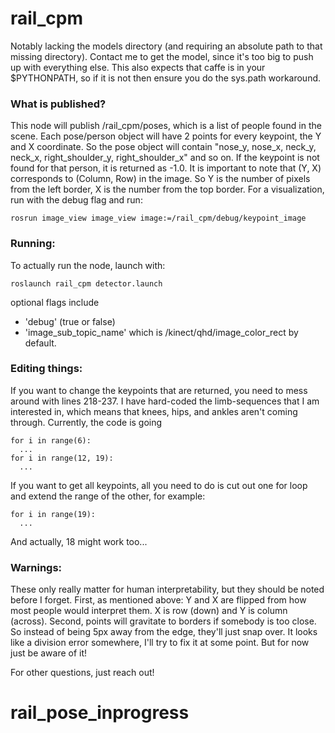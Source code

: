 # rail_cpm

Notably lacking the models directory (and requiring an absolute path to that missing directory). Contact me to get the model, since it's too big to push up with everything else.
This also expects that caffe is in your $PYTHONPATH, so if it is not then ensure you do the sys.path workaround.

### What is published?
This node will publish /rail_cpm/poses, which is a list of people found in the scene. Each pose/person object will have 2 points for every keypoint, the Y and X coordinate. So the pose object will contain "nose_y, nose_x, neck_y, neck_x, right_shoulder_y, right_shoulder_x" and so on. If the keypoint is not found for that person, it is returned as -1.0. It is important to note that (Y, X) corresponds to (Column, Row) in the image. So Y is the number of pixels from the left border, X is the number from the top border. For a visualization, run with the debug flag and run:
```
rosrun image_view image_view image:=/rail_cpm/debug/keypoint_image
```

### Running:
To actually run the node, launch with:
```
roslaunch rail_cpm detector.launch
```
optional flags include 
  * 'debug' (true or false)
  * 'image_sub_topic_name' which is /kinect/qhd/image_color_rect by default.


### Editing things:
If you want to change the keypoints that are returned, you need to mess around with lines 218-237. I have hard-coded the limb-sequences that I am interested in, which means that knees, hips, and ankles aren't coming through. Currently, the code is going
```
for i in range(6):
  ...
for i in range(12, 19):
  ...
```
If you want to get all keypoints, all you need to do is cut out one for loop and extend the range of the other, for example:
```
for i in range(19):
  ...
```
And actually, 18 might work too...

### Warnings:
These only really matter for human interpretability, but they should be noted before I forget. First, as mentioned above: Y and X are flipped from how most people would interpret them. X is row (down) and Y is column (across). Second, points will gravitate to borders if somebody is too close. So instead of being 5px away from the edge, they'll just snap over. It looks like a division error somewhere, I'll try to fix it at some point. But for now just be aware of it!

For other questions, just reach out!
# rail_pose_inprogress
